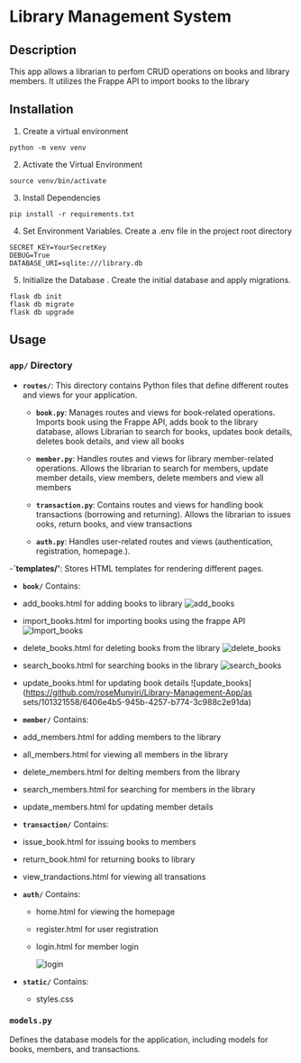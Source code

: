 # Library Management System

## Description

This app allows a librarian to perfom CRUD operations on books and library members. It utilizes the Frappe API
to import books to the library

## Installation

1. Create a virtual environment

```
python -m venv venv

```

2. Activate the Virtual Environment

```
source venv/bin/activate

```

3. Install Dependencies

```
pip install -r requirements.txt

```

4. Set Environment Variables. Create a .env file in the project root directory

```
SECRET_KEY=YourSecretKey
DEBUG=True
DATABASE_URI=sqlite:///library.db

```

5. Initialize the Database . Create the initial database and apply migrations.

```
flask db init
flask db migrate
flask db upgrade
```

## Usage

### `app/` Directory

- **`routes/`**: This directory contains Python files that define different routes and views for your application.

  - **`book.py`**: Manages routes and views for book-related operations.
    Imports book using the Frappe API, adds book to the library database, allows Librarian
    to search for books, updates book details, deletes book details, and view all books
  - **`member.py`**: Handles routes and views for library member-related operations.
    Allows the librarian to search for members, update member details, view members,
    delete members and view all members
  - **`transaction.py`**: Contains routes and views for handling book transactions (borrowing and returning).
    Allows the librarian to issues ooks, return books, and view transactions

  - **`auth.py`**: Handles user-related routes and views (authentication, registration, homepage.).

-**`templates/'**: Stores HTML templates for rendering different pages.

- **`book/`**
  Contains:
- add_books.html for adding books to library
 ![add_books](https://github.com/roseMunyiri/Library-Management-App/assets/101321558/098c8575-c783-4bf1-a89b-66dd897a0bfb)

- import_books.html for importing books using the frappe API
  ![Import_books](https://github.com/roseMunyiri/Library-Management-App/assets/101321558/47acf3e0-986a-45b2-8c18-2c803254006d)

- delete_books.html for deleting books from the library
 ![delete_books](https://github.com/roseMunyiri/Library-Management-App/assets/101321558/8873b28b-f8b1-4596-be93-5f3958a564e3)

- search_books.html for searching books in the library
 ![search_books](https://github.com/roseMunyiri/Library-Management-App/assets/101321558/8ff3c4b0-3f7e-40ad-aea0-bf9122590ba1)
  
- update_books.html for updating book details
![update_books](https://github.com/roseMunyiri/Library-Management-App/as
sets/101321558/6406e4b5-945b-4257-b774-3c988c2e91da)

- **`member/`**
  Contains:
- add_members.html for adding members to the library
- all_members.html for viewing all members in the library
- delete_members.html for delting members from the library
- search_members.html for searching for members in the library
- update_members.html for updating member details

- **`transaction/`**
  Contains:
- issue_book.html for issuing books to members
- return_book.html for returning books to library
- view_trandactions.html for viewing all transations

- **`auth/`**
  Contains:

  - home.html for viewing the homepage
  - register.html for user registration
  - login.html for member login
 
    ![login](https://github.com/roseMunyiri/Library-Management-App/assets/101321558/2084a338-8fea-495d-a819-c8f9ecc28a19)


- **`static/`**
  Contains:
  - styles.css
### `models.py`
Defines the database models for the application, including models for books, members, and  transactions.


